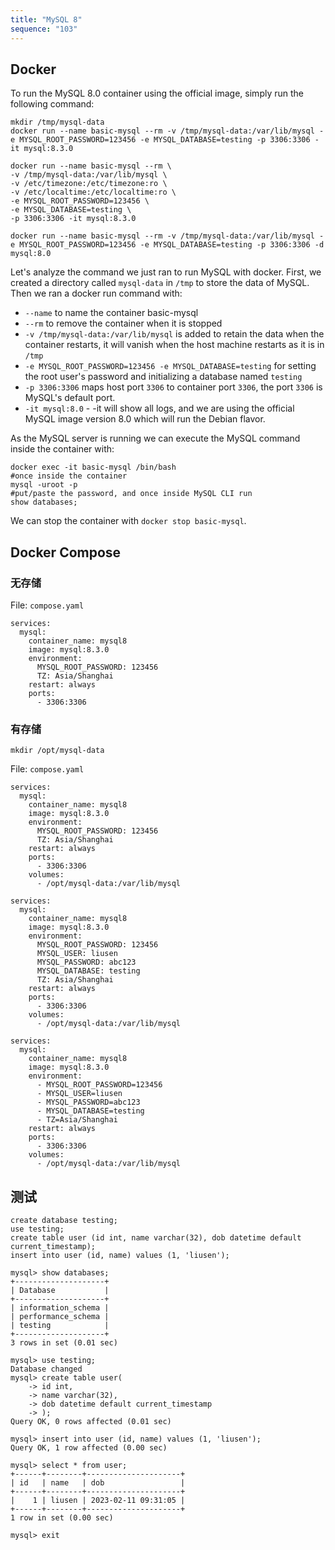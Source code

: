 ```yaml
---
title: "MySQL 8"
sequence: "103"
---
```


## Docker

To run the MySQL 8.0 container using the official image, simply run the following command:

```text
mkdir /tmp/mysql-data
docker run --name basic-mysql --rm -v /tmp/mysql-data:/var/lib/mysql -e MYSQL_ROOT_PASSWORD=123456 -e MYSQL_DATABASE=testing -p 3306:3306 -it mysql:8.3.0
```

```text
docker run --name basic-mysql --rm \
-v /tmp/mysql-data:/var/lib/mysql \
-v /etc/timezone:/etc/timezone:ro \
-v /etc/localtime:/etc/localtime:ro \
-e MYSQL_ROOT_PASSWORD=123456 \
-e MYSQL_DATABASE=testing \
-p 3306:3306 -it mysql:8.3.0
```

```text
docker run --name basic-mysql --rm -v /tmp/mysql-data:/var/lib/mysql -e MYSQL_ROOT_PASSWORD=123456 -e MYSQL_DATABASE=testing -p 3306:3306 -d mysql:8.0
```

Let's analyze the command we just ran to run MySQL with docker.
First, we created a directory called `mysql-data` in `/tmp` to store the data of MySQL.
Then we ran a docker run command with:

- `--name` to name the container basic-mysql
- `--rm` to remove the container when it is stopped
- `-v /tmp/mysql-data:/var/lib/mysql` is added to retain the data when the container restarts, it will vanish when the host machine restarts as it is in `/tmp`
- `-e MYSQL_ROOT_PASSWORD=123456 -e MYSQL_DATABASE=testing` for setting the root user's password and initializing a database named `testing`
- `-p 3306:3306` maps host port `3306` to container port `3306`, the port `3306` is MySQL's default port.
- `-it mysql:8.0` - -it will show all logs, and we are using the official MySQL image version 8.0 which will run the Debian flavor.

As the MySQL server is running we can execute the MySQL command inside the container with:

```text
docker exec -it basic-mysql /bin/bash
#once inside the container 
mysql -uroot -p
#put/paste the password, and once inside MySQL CLI run
show databases;
```

We can stop the container with `docker stop basic-mysql`.



## Docker Compose

### 无存储

File: `compose.yaml`

```text
services:
  mysql:
    container_name: mysql8
    image: mysql:8.3.0
    environment:
      MYSQL_ROOT_PASSWORD: 123456
      TZ: Asia/Shanghai
    restart: always
    ports:
      - 3306:3306
```

### 有存储

```text
mkdir /opt/mysql-data
```

File: `compose.yaml`

```text
services:
  mysql:
    container_name: mysql8
    image: mysql:8.3.0
    environment:
      MYSQL_ROOT_PASSWORD: 123456
      TZ: Asia/Shanghai
    restart: always
    ports:
      - 3306:3306
    volumes:
      - /opt/mysql-data:/var/lib/mysql
```

```text
services:
  mysql:
    container_name: mysql8
    image: mysql:8.3.0
    environment:
      MYSQL_ROOT_PASSWORD: 123456
      MYSQL_USER: liusen
      MYSQL_PASSWORD: abc123
      MYSQL_DATABASE: testing
      TZ: Asia/Shanghai
    restart: always
    ports:
      - 3306:3306
    volumes:
      - /opt/mysql-data:/var/lib/mysql
```

```text
services:
  mysql:
    container_name: mysql8
    image: mysql:8.3.0
    environment:
      - MYSQL_ROOT_PASSWORD=123456
      - MYSQL_USER=liusen
      - MYSQL_PASSWORD=abc123
      - MYSQL_DATABASE=testing
      - TZ=Asia/Shanghai
    restart: always
    ports:
      - 3306:3306
    volumes:
      - /opt/mysql-data:/var/lib/mysql
```

## 测试

```text
create database testing;
use testing;
create table user (id int, name varchar(32), dob datetime default current_timestamp);
insert into user (id, name) values (1, 'liusen');
```

```text
mysql> show databases;
+--------------------+
| Database           |
+--------------------+
| information_schema |
| performance_schema |
| testing            |
+--------------------+
3 rows in set (0.01 sec)

mysql> use testing;
Database changed
mysql> create table user(
    -> id int,
    -> name varchar(32),
    -> dob datetime default current_timestamp
    -> );
Query OK, 0 rows affected (0.01 sec)

mysql> insert into user (id, name) values (1, 'liusen');
Query OK, 1 row affected (0.00 sec)

mysql> select * from user;
+------+--------+---------------------+
| id   | name   | dob                 |
+------+--------+---------------------+
|    1 | liusen | 2023-02-11 09:31:05 |
+------+--------+---------------------+
1 row in set (0.00 sec)

mysql> exit
```
